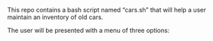 This repo contains a bash script named “cars.sh” that will help a user maintain an inventory of old cars.
 
 The user will be presented with a menu of three options:
